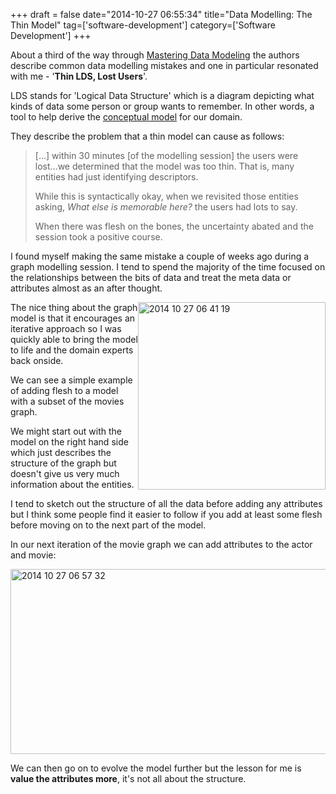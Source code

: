 +++
draft = false
date="2014-10-27 06:55:34"
title="Data Modelling: The Thin Model"
tag=['software-development']
category=['Software Development']
+++

<p>About a third of the way through <a href="http://www.amazon.co.uk/Mastering-Data-Modeling-Driven-Approach/dp/020170045X/ref=sr_1_1?ie=UTF8&qid=1414364532&sr=8-1&keywords=mastering+data+modeling">Mastering Data Modeling</a> the authors describe common data modelling mistakes and one in particular resonated with me - '<strong>Thin LDS, Lost Users</strong>'.</p>


<p>LDS stands for 'Logical Data Structure' which is a diagram depicting what kinds of data some person or group wants to remember. In other words, a tool to help derive the <a href="http://www.markhneedham.com/blog/2014/10/06/conceptual-model-vs-graph-model/">conceptual model</a> for our domain.</p>


<p>
They describe the problem that a thin model can cause as follows:
</p>


<blockquote>
[...] within 30 minutes [of the modelling session] the users were lost...we determined that the model was too thin. That is, many entities had just identifying descriptors. 

While this is syntactically okay, when we revisited those entities asking, <em>What else is memorable here?</em> the users had lots to say. 

When there was flesh on the bones, the uncertainty abated and the session took a positive course.
</blockquote>

<p>I found myself making the same mistake a couple of weeks ago during a graph modelling session. I tend to spend the majority of the time focused on the relationships between the bits of data and treat the meta data or attributes almost as an after thought.</p>


<div style="float:right">

<img src="{{<siteurl>}}/uploads/2014/10/2014-10-27_06-41-19.png" alt="2014 10 27 06 41 19" title="2014-10-27_06-41-19.png" border="0" width="300" />
</div>

<p>The nice thing about the graph model is that it encourages an iterative approach so I was quickly able to bring the model to life and the domain experts back onside.</p>


<p>We can see a simple example of adding flesh to a model with a subset of the movies graph.</p>
 

<p>We might start out with the model on the right hand side which just describes the structure of the graph but doesn't give us very much information about the entities.</p>


<p>I tend to sketch out the structure of all the data before adding any attributes but I think some people find it easier to follow if you add at least some flesh before moving on to the next part of the model.</p>


<p>In our next iteration of the movie graph we can add attributes to the actor and movie:</p>


<div>

<img src="{{<siteurl>}}/uploads/2014/10/2014-10-27_06-57-32.png" alt="2014 10 27 06 57 32" title="2014-10-27_06-57-32.png" border="0" width="600" height="296" />
</div>

<p>We can then go on to evolve the model further but the lesson for me is <strong>value the attributes more</strong>, it's not all about the structure.</p>

